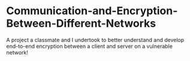 # Communication-and-Encryption-Between-Different-Networks

A project a classmate and I undertook to better understand and develop end-to-end encryption between a client and server on a vulnerable network!
